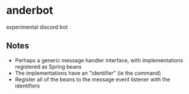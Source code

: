# anderbot
experimental discord bot

## Notes
- Perhaps a generic message handler interface, with implementations registered as Spring beans
- The implementations have an "identifier" (ie the command)
- Register all of the beans to the message event listener with the identifiers
